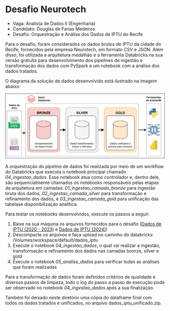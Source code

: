 # Desafio Neurotech

- Vaga: Analista de Dados II (Engenharia)
- Candidato: Douglas de Farias Medeiros
- Desafio: Orquestração e Análise dos Dados de IPTU do Recife

Para o desafio, foram considerados os dados brutos de IPTU da cidade do Recife, fornecidos pela empresa Neurotech, em formato CSV e JSON. Além disso, foi utilizada a arquitetura medalhão e a ferramenta Databricks na sua versão gratuita para desenvolvimento dos pipelines de ingestão e transformação dos dados com PySpark e um notebook com a análise dos dados tratados.

O diagrama da solução de dados desenvolvido está ilustrado na imagem abaixo:

![Diagrama da arquitetura](arquitetura_solucao_dados.png)

A orquestração do pipeline de dados foi realizada por meio de um workflow do Databricks que executa o notebook principal chamado _04_ingestao_dados_. Esse notebook atua como controlador e, dentro dele, são sequencialmente chamados os notebooks responsáveis pelas etapas da arquitetura em camadas: _01_ingestao_camada_bronze_ para ingestão bruta dos dados, _02_ingestao_camada_silver_ para transformação e refinamento dos dados, e _03_ingestao_camada_gold_ para unificação das tabelase disponibilização analítica.

Para testar os notebooks desenvolvidos, execute os passos a seguir:

1. Baixe na sua máquina os arquivos fornecidos para o desafio ([Dados de IPTU (2020 - 2023)](https://github.com/Neurolake/challenge-data-engineer/tree/main/iptu_20_23) e [Dados de IPTU (2024)](https://github.com/Neurolake/challenge-data-engineer/blob/main/iptu_24/iptu_2024_json.zip))
2. Descompacte os arquivos e faça upload no caminho do databricks: /Volumes/workspace/default/dados_iptu
3. Execute o notebook _04_ingestao_dados_, o qual vai realizar a ingestão, transformação e refinamento dos dados nas camadas bronze, silver e gold
4. Execute o notebook _05_analise_dados_ para verificar todas as análises que foram realizadas

Para a transformação de dados foram definidos critérios de qualidade e diversos passos de limpeza, todo o log do passo a passo de execução pode ser observado no notebook _04_ingestao_dados_ após a sua finalização.

Também foi deixado neste diretório uma cópia do dataframe final com todos os dados tratados e unificados, no arquivo dados_iptu_unificado.zip.
